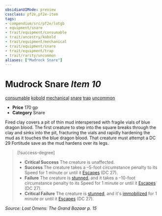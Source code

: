 ```yaml
---
obsidianUIMode: preview
cssclass: pf2e,pf2e-item
tags:
- compendium/src/pf2e/lotgb
- equipment/snare
- trait/equipment/consumable
- trait/ancestry/kobold
- trait/equipment/mechanical
- trait/equipment/snare
- trait/equipment/trap
- trait/rarity/uncommon
aliases: ["Mudrock Snare"]
---
```

# Mudrock Snare *Item 10*  
[consumable](consumable.md)  [kobold](kobold-b1.md)  [mechanical](mechanical.md)  [snare](snare.md)  [trap](trap.md)  [uncommon](uncommon.md)  

- **Price** 170 gp
- **Category** Snare

Fired clay covers a pit of thin mud interspersed with fragile vials of blue dragon blood. The first creature to step into the square breaks through the clay and sinks into the pit, fracturing the vials and rapidly hardening the mud as it touches the blue dragon blood. That creature must attempt a DC 29 Fortitude save as the mud hardens over its legs.

> [!success-degree] 
> - **Critical Success** The creature is unaffected.
> - **Success** The creature takes a –5-foot circumstance penalty to its Speed for 1 minute or until it [Escapes](escape.md) (DC 27).
> - **Failure** The creature is [stunned](conditions.md#Stunned), and it takes a –10-foot circumstance penalty to its Speed for 1 minute or until it [Escapes](escape.md) (DC 27).
> - **Critical Failure** The creature is [stunned](conditions.md#Stunned), and it's [immobilized](conditions.md#Immobilized) for 1 minute or until it [Escapes](escape.md) (DC 27).

*Source: Lost Omens: The Grand Bazaar p. 15*